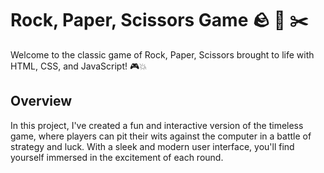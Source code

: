 # Rock, Paper, Scissors Game 🪨 📄 ✂️

Welcome to the classic game of Rock, Paper, Scissors brought to life with HTML, CSS, and JavaScript! 🎮💥

## Overview

In this project, I've created a fun and interactive version of the timeless game, where players can pit their wits against the computer in a battle of strategy and luck. With a sleek and modern user interface, you'll find yourself immersed in the excitement of each round.
